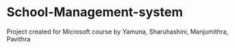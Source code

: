 # School-Management-system
Project created for Microsoft course by Yamuna, Sharuhashini, Manjumithra, Pavithra
